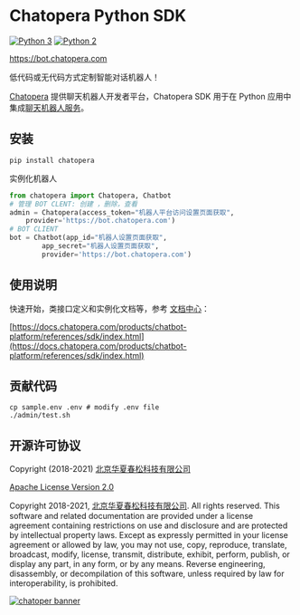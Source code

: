 # Chatopera Python SDK

[![Python 3](https://img.shields.io/badge/python-3-blue.svg)](https://www.python.org/downloads/release/python-360/) [![Python 2](https://img.shields.io/badge/python-2-blue.svg)](https://www.python.org/downloads/release/python-2/)

<https://bot.chatopera.com>

低代码或无代码方式定制智能对话机器人！

[Chatopera](https://www.chatopera.com/) 提供聊天机器人开发者平台，Chatopera SDK 用于在 Python 应用中集成[聊天机器人服务](https://bot.chatopera.com/)。

## 安装

```
pip install chatopera
```

实例化机器人

```python
from chatopera import Chatopera, Chatbot
# 管理 BOT CLENT: 创建 ，删除，查看
admin = Chatopera(access_token="机器人平台访问设置页面获取",
    provider='https://bot.chatopera.com')
# BOT CLIENT
bot = Chatbot(app_id="机器人设置页面获取",
        app_secret="机器人设置页面获取",
        provider='https://bot.chatopera.com')
```

## 使用说明

快速开始，类接口定义和实例化文档等，参考 [文档中心](https://docs.chatopera.com/products/chatbot-platform/references/sdk/index.html)：

[https://docs.chatopera.com/products/chatbot-platform/references/sdk/index.html](https://docs.chatopera.com/products/chatbot-platform/references/sdk/index.html)

## 贡献代码

```
cp sample.env .env # modify .env file
./admin/test.sh
```

## 开源许可协议

Copyright (2018-2021) [北京华夏春松科技有限公司](https://www.chatopera.com/)

[Apache License Version 2.0](./LICENSE)

Copyright 2018-2021, [北京华夏春松科技有限公司](https://www.chatopera.com/). All rights reserved. This software and related documentation are provided under a license agreement containing restrictions on use and disclosure and are protected by intellectual property laws. Except as expressly permitted in your license agreement or allowed by law, you may not use, copy, reproduce, translate, broadcast, modify, license, transmit, distribute, exhibit, perform, publish, or display any part, in any form, or by any means. Reverse engineering, disassembly, or decompilation of this software, unless required by law for interoperability, is prohibited.

[![chatoper banner][co-banner-image]][co-url]

[co-banner-image]: https://user-images.githubusercontent.com/3538629/42383104-da925942-8168-11e8-8195-868d5fcec170.png
[co-url]: https://www.chatopera.com
